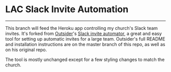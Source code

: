 # LAC Slack Invite Automation
------------
This branch will feed the Heroku app controlling my church's Slack team invites. It's forked from [Outsider](https://github.com/outsideris)'s [Slack invite automator](https://github.com/outsideris/slack-invite-automation), a great and easy tool for setting up automatic invites for a large team. Outsider's full README and installation instructions are on the master branch of this repo, as well as on his original repo.

The tool is mostly unchanged except for a few styling changes to match the church.

